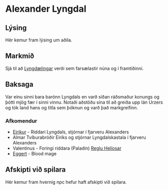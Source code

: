 # Alexander Lyngdal

## Lýsing
Hér kemur fram lýsing um aðila.

## Markmið
Sjá til að [Lyngdælingar](/factions/lyngdaelingar.md) verði sem farsælastir 
núna og í framtíðinni.

## Baksaga
Var einu sinni bara barónn Lyngdals en varð síðan ráðsmaður konungs og þótti
mjög fær í sinni vinnu. Notaði aðstöðu sína til að greiða upp lán Urzers og tók
land hans og titla sem þóknun og varð það markgreifinn.

### Afkomendur
- [Eiríkur](/npcs/eirikur.md) - Riddari Lyngdals, stjórnar í fjarveru Alexanders
- Almar Tvíburabróðir Eiríks og stjórnar Lyngdalskastala í fjarveru Alexanders
- Valentínus - Foringi riddara (Paladin) [Reglu Helíosar](/factions/regla_helios.md)
- [Eggert](/npcs/eggert.md) - Blood mage

## Afskipti við spilara
Hér kemur fram hvernig npc hefur haft afskipti við spilara.
